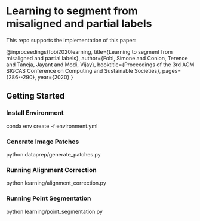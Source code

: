 # Learning to segment from misaligned and partial labels
This repo supports the implementation of this paper:

@inproceedings{fobi2020learning,
  title={Learning to segment from misaligned and partial labels},
  author={Fobi, Simone and Conlon, Terence and Taneja, Jayant and Modi, Vijay},
  booktitle={Proceedings of the 3rd ACM SIGCAS Conference on Computing and Sustainable Societies},
  pages={286--290},
  year={2020}
}

## Getting Started

### Install Environment 
conda env create -f environment.yml

### Generate Image Patches
python dataprep/generate_patches.py

### Running Alignment Correction
python learning/alignment_correction.py

### Running Point Segmentation
python learning/point_segmentation.py



